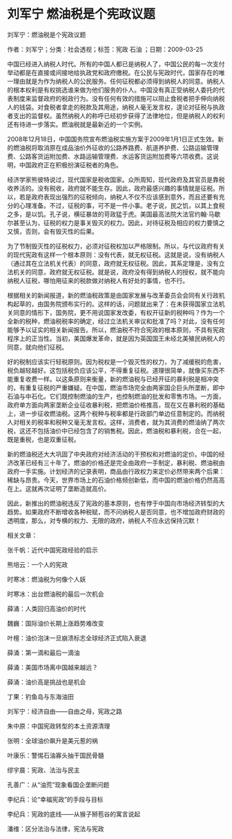 # 刘军宁  燃油税是个宪政议题    
    
刘军宁：燃油税是个宪政议题    
作者：刘军宁；分类：社会透视；标签：宪政 石油 ；日期：2009-03-25    
中国已经进入纳税人时代。所有的中国人都已是纳税人了，中国公民的每一次支付举动都是在直接或间接地给执政党和政府缴税。在公民与宪政时代，国家存在的唯一理由就是为作为纳税人的公民服务。任何征税都必须得到纳税人的同意。纳税人的根本权利是有权挑选谁来做为他们服务的仆人。中国没有真正受纳税人委托的代表制度来监督政府的税政行为。没有任何有效的措施可以阻止食税者把手伸向纳税人的钱袋。对食税者拿走的税款及其用途，纳税人毫无发言权，遑论对征税与执政者支出的监督权。虽然纳税人的称呼已经初步获得了法律地位，但是纳税人的权利还有待进一步落实。燃油税就是最新近的一个实例。    
2008年12月18日，中国国务院宣布燃油税实施方案于2009年1月1日正式生效。新的燃油税将取消原在成品油价外征收的公路养路费、航道养护费、公路运输管理费、公路客货运附加费、水路运输管理费、水运客货运附加费等六项收费。这说明，中国政府正在积极扮演征税者的角色。    
经济学家熊彼特说过，现代国家是税收国家。众所周知，现代政府及其官员是靠税收养活的。没有税收，政府就不能生存。因此，政府最感兴趣的事情就是征税。所以，若是政府表现出强烈的征税倾向，纳税人不仅不应该感到意外，而且还要有充分的心理准备。不过，征税的事，可不是一件小事。老子说，民之饥，以其上食税之多，是以饥。孔子说，横征暴敛的苛政猛于虎。美国最高法院大法官约翰·马歇尔甚至认为，征税的权力是事关毁灭的权力。因此，对待征税及相应的权力要慎之又慎，否则，会有毁灭性的后果。    
为了节制毁灭性的征税权力，必须对征税权加以严格限制。所以，与代议政府有关的现代宪政有这样一个根本原则：没有代表，就无权征税。这就是说，没有纳税人（通过其在立法机关代表）的同意，政府就无权征税。因此，其系定理是，没有立法机关的同意，政府就无权征税。就是说，政府没有得到纳税人的授权，就不能向纳税人征税，哪怕用征来的税款做对纳税人有好处的事情，也不行。    
根据相关的新闻报道，新的燃油税政策是由国家发展与改革委员会会同有关行政机构起草的，由国务院颁布实行的。这样的话，问题就出来了：在未获得国家立法机关同意的情形下，国务院，更不用说国家发改委，有权开征新的税种吗？作为一个全新的税种，燃油税税率的确定，经过立法机关审议和批准了吗？对此，没有任何能够予以证实的相关新闻报告。所以，燃油税不符合宪政的根本原则，不具有宪政程序上的正当性。当初，美国爆发革命，就是因为英国国王未经北美殖民纳税人的同意，就向他们征税。    
好的税制应该实行轻税原则。因为税权是一个毁灭性的权力，为了减缓税的危害，税负越轻越好。这包括税负应该公平，不得重复征税。道理很简单，就像买东西不能重复收费一样。以这条原则来衡量，新的燃油税与已经开征的暴利税是相冲突的，有重复征税的严重嫌疑。在中国，燃油市场完全由两家国企巨头所垄断，即中石油与中石化。它们既控制燃油的生产，也控制燃油的批发和零售市场。一方面，政府单方面向两家垄断企业征收暴利税，把燃油价格推高，现在又在暴利税的基础上，进一步征收燃油税。这两个税种与税率都是行政部门单边任意制定的。而纳税人对相关的税率和税种又毫无发言权。这样，消费者，就为其消费的燃油纳了两次税，这还不包括油价中已经包含了的销售税。因此，燃油税和暴利税，合在一起，既是重税，也是双重征税。    
新的燃油税还大大巩固了中央政府对经济活动的干预权和对燃油的定价。中国的经济改革已经有三十年了。燃油的价格还是完全由政府一手制定，暴利税、燃油税由政府一手实施。计划经济的记录表明，商品由行政权力来定价必然带来两个后果：稀缺与昂贵。今天，世界市场上的石油价格频创新低，而中国的燃油价格仍然高高在上。这就再次证明了垄断造就高价。    
因此，新推出的燃油税违反了宪政的基本原则，也有悖于中国向市场经济转型的大趋势。如果政府不断增收各种税赋，而不问纳税人是否同意，也不增加政府财政的透明度，那么，对专横的权力、无限的政府，纳税人不应永远保持沉默！    
    
相关文章：    
张千帆：近代中国宪政经验的启示    
熊培云：一个人的宪政    
时寒冰：燃油税为何像个人妖    
时寒冰：出台燃油税的最后一次机会    
薛涌：人类回归高油价的时代    
魏巍：国际油价长期上涨趋势难改变    
叶檀：油价泡沫一旦崩溃标志全球经济正式陷入衰退    
薛涌：第一滴和最后一滴油    
薛涌：美国市场离中国越来越远？    
薛涌：油价高是挑战也是机会    
丁果：钓鱼岛与东海油田    
刘军宁：经济自由——自由之母，宪政之路    
朱中原：中国宪政转型的本土资源清理    
张明：全球油价飙升是美元惹的祸    
叶康乐：警惕石油寡头抽干国民骨髓    
缪宇晨：宪政、法治与民主    
孔善广：从“油荒”现象看国企垄断问题    
李纪兵：论“幸福宪政”的手段与目标    
李纪兵：宪政的底线——从猴子掰苞谷的寓言说起    
潘维：区分法治与法律，宪法与宪政